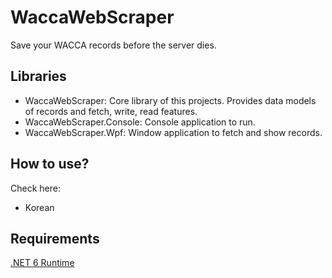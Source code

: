 # WaccaWebScraper

Save your WACCA records before the server dies.

## Libraries
 - WaccaWebScraper: Core library of this projects. Provides data models of records and fetch, write, read features.
 - WaccaWebScraper.Console: Console application to run.
 - WaccaWebScraper.Wpf: Window application to fetch and show records.

## How to use?
Check here:
- Korean

## Requirements
[.NET 6 Runtime](https://dotnet.microsoft.com/en-us/download/dotnet/6.0)
